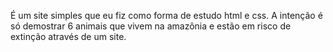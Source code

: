 É um site simples que eu fiz como forma de estudo html e css. A intenção é só demostrar 6 animais que vivem na amazônia e estão em risco de extinção através de um site.
